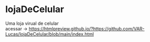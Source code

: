 # lojaDeCelular
 Uma loja virual de celular
 <br>
acessar -> https://htmlpreview.github.io/?https://github.com/VAR-Lucas/lojaDeCelular/blob/main/index.html
